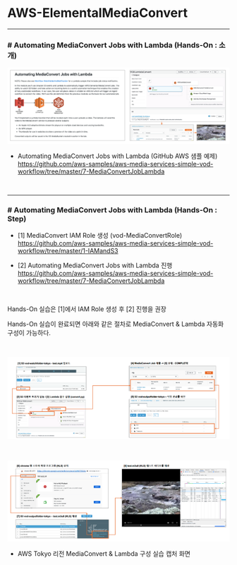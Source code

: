 # AWS-ElementalMediaConvert

* * *

### # Automating MediaConvert Jobs with Lambda (Hands-On : 소개)

![image](./images/Screen-1.png)


- Automating MediaConvert Jobs with Lambda (GitHub AWS 샘플 예제) <br>
https://github.com/aws-samples/aws-media-services-simple-vod-workflow/tree/master/7-MediaConvertJobLambda

<br>

* * *

### # Automating MediaConvert Jobs with Lambda (Hands-On : Step)

- [1] MediaConvert IAM Role 생성 (vod-MediaConvertRole) <br>
https://github.com/aws-samples/aws-media-services-simple-vod-workflow/tree/master/1-IAMandS3

- [2] Automating MediaConvert Jobs with Lambda 진행 <br>
https://github.com/aws-samples/aws-media-services-simple-vod-workflow/tree/master/7-MediaConvertJobLambda

<br>

Hands-On 실습은 [1]에서 IAM Role 생성 후 [2] 진행을 권장

Hands-On 실습이 완료되면 아래와 같은 절차로 MediaConvert & Lambda 자동화 구성이 가능하다. 

<br>

![image](./images/Screen-2.png)

<br>

![image](./images/Screen-3.png)
* AWS Tokyo 리전 MediaConvert & Lambda 구성 실습 캡처 화면 
